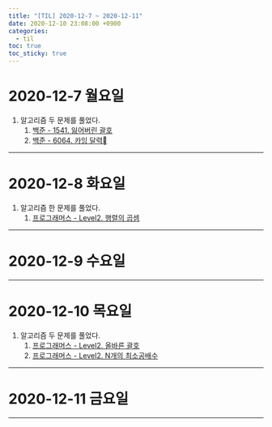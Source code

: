 ```yaml
---
title: "[TIL] 2020-12-7 ~ 2020-12-11"
date: 2020-12-10 23:08:00 +0900
categories:
  - til
toc: true
toc_sticky: true
---
```


# 2020-12-7 월요일

1. 알고리즘 두 문제를 풀었다.
   1. [백준 - 1541. 잃어버린 괄호](http://ddb8036631.github.io/boj/1541_잃어버린괄호)
   2. [백준 - 6064. 카잉 달력](http://ddb8036631.github.io/boj/6064_카잉달력)

---

# 2020-12-8 화요일

1. 알고리즘 한 문제를 풀었다.
   1. [프로그래머스 - Level2. 행렬의 곱셈](http://ddb8036631.github.io/programmers/프로그래머스_행렬의곱셈)

---

# 2020-12-9 수요일

---

# 2020-12-10 목요일

1. 알고리즘 두 문제를 풀었다.
   1. [프로그래머스 - Level2. 올바른 괄호](http://ddb8036631.github.io/programmers/프로그래머스_올바른-괄호)
   1. [프로그래머스 - Level2. N개의 최소공배수](http://ddb8036631.github.io/programmers/프로그래머스_N개의-최소공배수)

---

# 2020-12-11 금요일

---